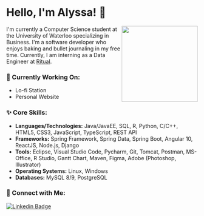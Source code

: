 # Hello, I'm Alyssa! 👋
<img align='right' src="https://64.media.tumblr.com/93b94b02cf5a55c5f0fe560a7786eceb/tumblr_mjmelbZnz71rzy67oo1_540.gifv" width="200">

I'm currently a Computer Science student at the University of Waterloo specializing in Business. I'm a software developer who enjoys baking and bullet journaling in my free time. Currently, I am interning as a Data Engineer at [Ritual](https://ritual.co/).

### 🌱 Currently Working On:
- Lo-fi Station
- Personal Website

### ✨ Core Skills:
- **Languages/Technologies:** Java/JavaEE, SQL, R, Python, C/C++, HTML5, CSS3, JavaScript, TypeScript, REST API
- **Frameworks:** Spring Framework, Spring Data, Spring Boot, Angular 10, ReactJS, Node.js, Django
- **Tools:** Eclipse, Visual Studio Code, Pycharm, Git, Tomcat, Postman, MS-Office, R Studio, Gantt Chart, Maven, Figma, Adobe (Photoshop, Illustrator)
- **Operating Systems:** Linux, Windows
- **Databases:** MySQL 8/9, PostgreSQL


### 📧 Connect with Me: 
[![Linkedin Badge](https://img.shields.io/badge/-LinkedIn-blue?style=flat-square&logo=Linkedin&logoColor=white&link=https://www.linkedin.com/in/alyssa-gao/)](https://www.linkedin.com/in/alyssa-gao/) 



<!--
**alyssagao1120/alyssagao1120** is a ✨ _special_ ✨ repository because its `README.md` (this file) appears on your GitHub profile.

Here are some ideas to get you started:

- 🔭 I’m currently working on ...
- 🌱 I’m currently learning ...
- 👯 I’m looking to collaborate on ...
- 🤔 I’m looking for help with ...
- 💬 Ask me about ...
- 📫 How to reach me: ...
- 😄 Pronouns: ...
- ⚡ Fun fact: ...
-->
